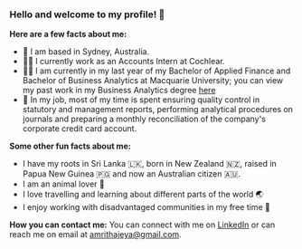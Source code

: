 ### Hello and welcome to my profile! 👋 

**Here are a few facts about me:** 
- 📍 I am based in Sydney, Australia.
- 👩‍💼 I currently work as an Accounts Intern at Cochlear.  
- 👩‍🎓 I am currently in my last year of my Bachelor of Applied Finance and Bachelor of Business Analytics at Macquarie University; you can view my past work in my Business Analytics degree [here](https://github.com/amrithajeya/Business-Analytics-Assignments "Amritha's Business Analytics Repository")  
- 💛 In my job, most of my time is spent ensuring quality control in statutory and management reports, performing analytical procedures on journals and preparing a monthly reconciliation of the company's corporate credit card account. 

**Some other fun facts about me:**
- I have my roots in Sri Lanka 🇱🇰, born in New Zealand 🇳🇿, raised in Papua New Guinea 🇵🇬 and now an Australian citizen 🇦🇺. 
- I am an animal lover 🐨 
- I love travelling and learning about different parts of the world 🌏   
- I enjoy working with disadvantaged communities in my free time 💛

**How you can contact me:**
You can connect with me on [LinkedIn](https://www.linkedin.com/in/amrithajeyarathan/ "Amritha's LinkedIn") or can reach me on email at amrithajeya@gmail.com.  



<!---
amrithajeya/amrithajeya is a ✨ special ✨ repository because its `README.md` (this file) appears on your GitHub profile.
You can click the Preview link to take a look at your changes.
--->
